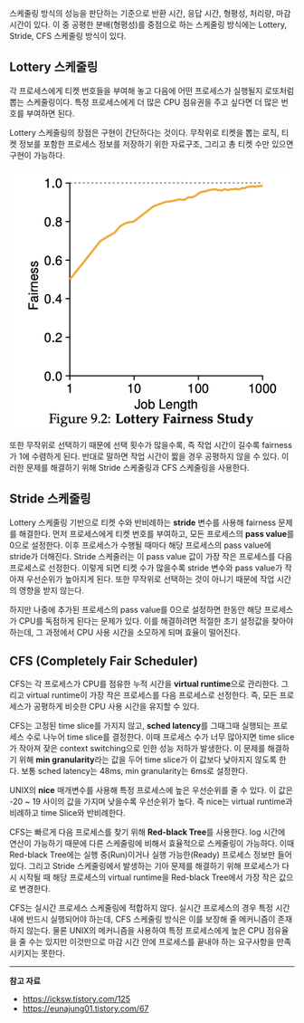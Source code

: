 스케줄링 방식의 성능을 판단하는 기준으로 반환 시간, 응답 시간, 형평성, 처리량, 마감 시간이 있다. 이 중 공평한 분배(형평성)를 중점으로 하는 스케줄링 방식에는 Lottery, Stride, CFS 스케줄링 방식이 있다.

## **Lottery 스케줄링**

각 프로세스에게 티켓 번호들을 부여해 놓고 다음에 어떤 프로세스가 실행될지 로또처럼 뽑는 스케줄링이다. 특정 프로세스에게 더 많은 CPU 점유권을 주고 싶다면 더 많은 번호를 부여하면 된다.

Lottery 스케줄링의 장점은 구현이 간단하다는 것이다. 무작위로 티켓을 뽑는 로직, 티켓 정보를 포함한 프로세스 정보를 저장하기 위한 자료구조, 그리고 총 티켓 수만 있으면 구현이 가능하다.

![LotteryFairness.png](img/KimJiMin/LotteryFairness.png)

또한 무작위로 선택하기 때문에 선택 횟수가 많을수록, 즉 작업 시간이 길수록 fairness가 1에 수렴하게 된다. 반대로 말하면 작업 시간이 짧을 경우 공평하지 않을 수 있다. 이러한 문제를 해결하기 위해 Stride 스케줄링과 CFS 스케줄링을 사용한다.

## Stride 스케줄링

Lottery 스케줄링 기반으로 티켓 수와 반비례하는 **stride** 변수를 사용해 fairness 문제를 해결한다. 먼저 프로세스에게 티켓 번호를 부여하고, 모든 프로세스의 **pass value**를 0으로 설정한다. 이후 프로세스가 수행될 때마다 해당 프로세스의 pass value에 stride가 더해진다. Stride 스케줄러는 이 pass value 값이 가장 작은 프로세스를 다음 프로세스로 선정한다. 이렇게 되면 티켓 수가 많을수록 stride 변수와 pass value가 작아져 우선순위가 높아지게 된다. 또한 무작위로 선택하는 것이 아니기 때문에 작업 시간의 영향을 받지 않는다.

하지만 나중에 추가된 프로세스의 pass value를 0으로 설정하면 한동안 해당 프로세스가 CPU를 독점하게 된다는 문제가 있다. 이를 해결하려면 적절한 초기 설정값을 찾아야 하는데, 그 과정에서 CPU 사용 시간을 소모하게 되며 효율이 떨어진다.

## CFS (Completely Fair Scheduler)

CFS는 각 프로세스가 CPU를 점유한 누적 시간을 **virtual runtime**으로 관리한다. 그리고 virtual runtime이 가장 작은 프로세스를 다음 프로세스로 선정한다. 즉, 모든 프로세스가 공평하게 비슷한 CPU 사용 시간을 유지할 수 있다.

CFS는 고정된 time slice를 가지지 않고, **sched latency**를 그때그때 실행되는 프로세스 수로 나누어 time slice를 결정한다. 이때 프로세스 수가 너무 많아지면 time slice가 작아져 잦은 context switching으로 인한 성능 저하가 발생한다. 이 문제를 해결하기 위해 **min granularity**라는 값을 두어 time slice가 이 값보다 낮아지지 않도록 한다. 보통 sched latency는 48ms, min granularity는 6ms로 설정한다.

UNIX의 **nice** 매개변수를 사용해 특정 프로세스에 높은 우선순위를 줄 수 있다. 이 값은 -20 ~ 19 사이의 값을 가지며 낮을수록 우선순위가 높다. 즉 nice는 virtual runtime과 비례하고 time Slice와 반비례한다.

CFS는 빠르게 다음 프로세스를 찾기 위해 **Red-black Tree**를 사용한다. log 시간에 연산이 가능하기 때문에 다른 스케줄링에 비해서 효율적으로 스케줄링이 가능하다. 이때 Red-black Tree에는 실행 중(Run)이거나 실행 가능한(Ready) 프로세스 정보만 들어있다. 그리고 Stride 스케줄링에서 발생하는 기아 문제를 해결하기 위해 프로세스가 다시 시작될 때 해당 프로세스의 virtual runtime을 Red-black Tree에서 가장 작은 값으로 변경한다.

CFS는 실시간 프로세스 스케줄링에 적합하지 않다. 실시간 프로세스의 경우 특정 시간 내에 반드시 실행되어야 하는데, CFS 스케줄링 방식은 이를 보장해 줄 메커니즘이 존재하지 않는다. 물론 UNIX의 메커니즘을 사용하여 특정 프로세스에게 높은 CPU 점유율을 줄 수는 있지만 이것만으로 마감 시간 안에 프로세스를 끝내야 하는 요구사항을 만족시키지는 못한다.

---

**참고 자료**

- https://icksw.tistory.com/125
- https://eunajung01.tistory.com/67
